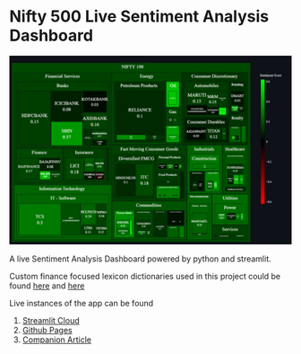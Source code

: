 # Nifty 500 Live Sentiment Analysis Dashboard

![app-img](./app.png)

A live Sentiment Analysis Dashboard powered by python and streamlit.


Custom finance focused lexicon dictionaries used in this project could be found [here](https://sraf.nd.edu/loughranmcdonald-master-dictionary/) and [here](https://github.com/nunomroliveira/stock_market_lexicon)

Live instances of the app can be found
1. [Streamlit Cloud](https://nifty-500-stock-sentiment.streamlit.app/)
2. [Github Pages](https://shubxam.github.io/NIFTY_500_live_sentiment.html)
3. [Companion Article](https://xumitcapital.medium.com/sentiment-analysis-dashboard-using-python-d40506e2709d)
